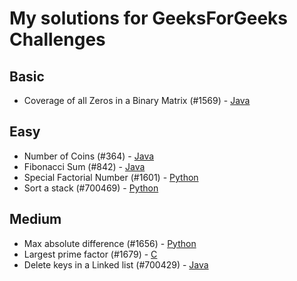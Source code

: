 # My solutions for GeeksForGeeks Challenges

## Basic
* Coverage of all Zeros in a Binary Matrix (#1569) - [Java](https://github.com/Liblor/GeeksForGeeks/blob/master/1569_Coverage_of_0_Binary_Matrix/java/BinaryMatrixCoverage.java)

## Easy
*	Number of Coins (#364) - [Java](https://github.com/Liblor/GeeksForGeeks/blob/master/364_Number_of_Coins/java/GFG.java)
* Fibonacci Sum (#842) - [Java](https://github.com/Liblor/GeeksForGeeks/blob/master/842_Fibonacci_Sum/java/GFG.java)
* Special Factorial Number (#1601) - [Python](https://github.com/Liblor/GeeksForGeeks/blob/master/1601_Special_Factorial_Number/python/special_fac.py)
* Sort a stack (#700469) - [Python](https://github.com/Liblor/GeeksForGeeks/blob/master/700469_Sort_a_stack/python/sort_a_stack.py)

## Medium
*	Max absolute difference (#1656) - [Python](https://github.com/Liblor/GeeksForGeeks/blob/master/1656_Max_absolute_difference/python/max_diff.py)
* Largest prime factor (#1679) - [C](https://github.com/Liblor/GeeksForGeeks/blob/master/1679_Largest_prime_factor/c/largest_prime_factor.c)
* Delete keys in a Linked list (#700429) - [Java](https://github.com/Liblor/GeeksForGeeks/blob/master/700429_Delete_keys_in_a_Linked_list/java/GfG.java)
